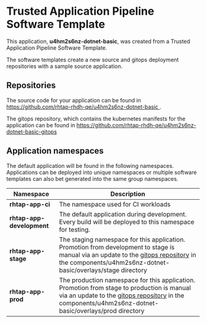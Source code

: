 # Trusted Application Pipeline Software Template

This application, **u4hm2s6nz-dotnet-basic**, was created from a Trusted Application Pipeline Software Template.

The software templates create a new source and gitops deployment repositories with a sample source application. 

## Repositories

The source code for your application can be found in [https://github.com/rhtap-rhdh-qe/u4hm2s6nz-dotnet-basic ](https://github.com/rhtap-rhdh-qe/u4hm2s6nz-dotnet-basic ).
 
The gitops repository, which contains the kubernetes manifests for the application can be found in 
[https://github.com/rhtap-rhdh-qe/u4hm2s6nz-dotnet-basic-gitops ](https://github.com/rhtap-rhdh-qe/u4hm2s6nz-dotnet-basic-gitops ) 

## Application namespaces 

The default application will be found in the following namespaces. Applications can be deployed into unique namespaces or multiple software templates can also bet generated into the same group namespaces.  

|  Namespace   |  Description   |  
| -------- | -------- |
| **rhtap-app-ci** | The namespace used for CI workloads |
| **rhtap-app-development** | The default application during development. Every build will be deployed to this namespace for testing. |
| **rhtap-app-stage** | The staging namespace for this application. Promotion from development to stage is manual via an update to the [gitops repository](https://github.com/rhtap-rhdh-qe/u4hm2s6nz-dotnet-basic-gitops ) in the components/u4hm2s6nz-dotnet-basic/overlays/stage directory |
| **rhtap-app-prod** | The production namespace for this application. Promotion from stage to production is manual via an update to the [gitops repository](https://github.com/rhtap-rhdh-qe/u4hm2s6nz-dotnet-basic-gitops ) in the components/u4hm2s6nz-dotnet-basic/overlays/prod directory |
